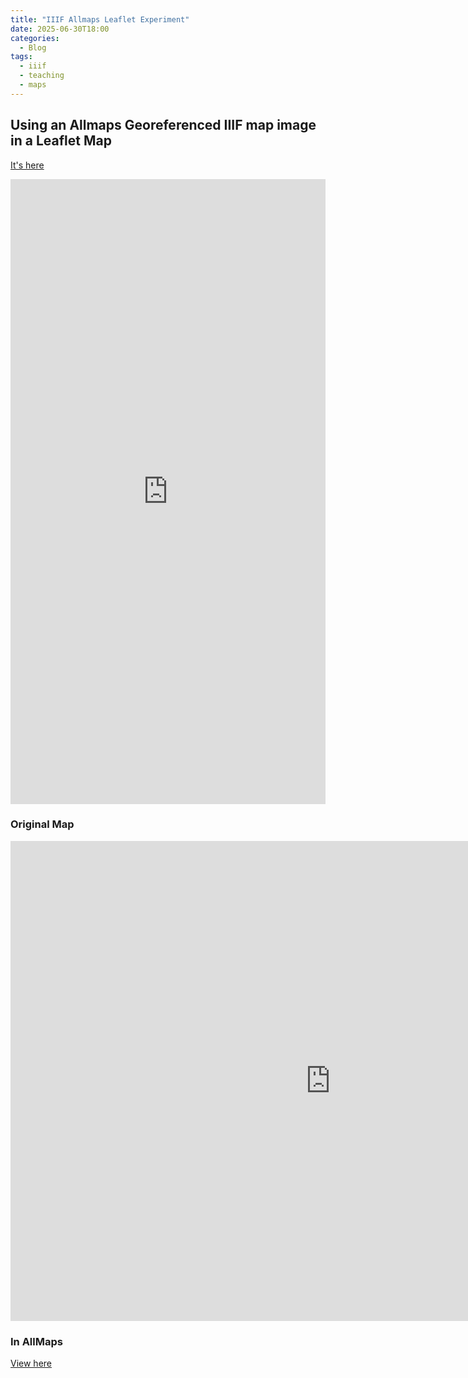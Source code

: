 ```yaml
---
title: "IIIF Allmaps Leaflet Experiment"
date: 2025-06-30T18:00
categories:
  - Blog
tags:
  - iiif
  - teaching
  - maps
---
```

## Using an Allmaps Georeferenced IIIF map image in a Leaflet Map
[It's here](https://kristinallarsen.github.io/leaflet/leaflet_iiif_allmapsxyz.html) 

<iframe width="100%" height="1000" frameBorder="0" src="https://kristinallarsen.github.io/leaflet/leaflet_iiif_allmapsxyz.html"></iframe>

### Original Map
<iframe frameBorder="0"  width="1024px"  height="768px"  border="0px" style="border:0px solid white"  src="https://www.davidrumsey.com/luna/servlet/detail/RUMSEY~8~1~303659~90074286:Map-of-the-City-and-County-of-San-F?amp$3B$qvq=q:&quot;$3B$Map of the City and County of San Francisco&quot;$3B$$3B$sort:Pub_List_No_InitialSort,Pub_Date,Pub_List_No,Series_No$3B$lc:RUMSEY~8~1&$3B$mi=12&$3B$trs=52&embedded=true&sort=Pub_List_No_InitialSort%2CPub_Date%2CPub_List_No%2CSeries_No&cic=RUMSEY%7E8%7E1&widgetFormat=javascript&widgetType=detail&controls=1&nsip=1" ></iframe>

### In AllMaps

[View here](https://editor.allmaps.org/results?url=https%3A%2F%2Fwww.davidrumsey.com%2Fluna%2Fservlet%2Fiiif%2Fm%2FRUMSEY%7E8%7E1%7E303659%7E90074286%2Fmanifest&image=https%3A%2F%2Fwww.davidrumsey.com%2Fluna%2Fservlet%2Fiiif%2FRUMSEY%7E8%7E1%7E303659%7E90074286)

